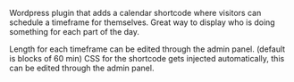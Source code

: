 Wordpress plugin that adds a calendar shortcode where visitors can schedule a timeframe for themselves.
Great way to display who is doing something for each part of the day.

Length for each timeframe can be edited through the admin panel. (default is blocks of 60 min)
CSS for the shortcode gets injected automatically, this can be edited through the admin panel.
